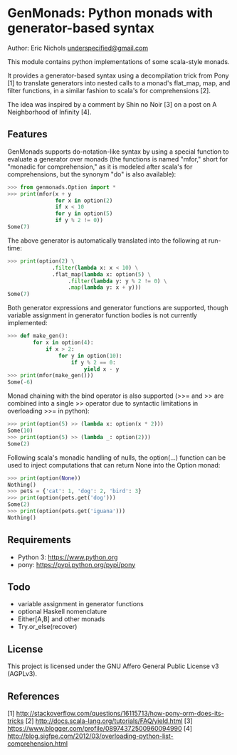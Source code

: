 # GenMonads: Python monads with generator-based syntax
Author: Eric Nichols <underspecified@gmail.com>

This module contains python implementations of some scala-style monads.

It provides a generator-based syntax using a decompilation trick from Pony [1]
to translate generators into nested calls to a monad's flat_map, map, and
filter functions, in a similar fashion to scala's for comprehensions [2].

The idea was inspired by a comment by Shin no Noir [3] on a post on A
Neighborhood of Infinity [4].


## Features

GenMonads supports do-notation-like syntax by using a special function to
evaluate a generator over monads (the functions is named "mfor," short for
"monadic for comprehension," as it is modeled after scala's for comprehensions,
but the synonym "do" is also available):

```python
>>> from genmonads.Option import *
>>> print(mfor(x + y
               for x in option(2)
               if x < 10
               for y in option(5)
               if y % 2 != 0))
Some(7)
```

The above generator is automatically translated into the following at run-time:

```python
>>> print(option(2) \
              .filter(lambda x: x < 10) \
              .flat_map(lambda x: option(5) \
                   .filter(lambda y: y % 2 != 0) \
                   .map(lambda y: x + y)))
Some(7)
```

Both generator expressions and generator functions are supported, though
variable assignment in generator function bodies is not currently implemented:

```python
>>> def make_gen():
        for x in option(4):
            if x > 2:
                for y in option(10):
                    if y % 2 == 0:
                        yield x - y
>>> print(mfor(make_gen()))
Some(-6)
```

Monad chaining with the bind operator is also supported (>>= and >> are
combined into a single >> operator due to syntactic limitations in
overloading >>= in python):

```python
>>> print(option(5) >> (lambda x: option(x * 2)))
Some(10)
>>> print(option(5) >> (lambda _: option(2)))
Some(2)
```
Following scala's monadic handling of nulls, the option(...) function can be
used to inject computations that can return None into the Option monad:

```python
>>> print(option(None))
Nothing()
>>> pets = {'cat': 1, 'dog': 2, 'bird': 3}
>>> print(option(pets.get('dog')))
Some(2)
>>> print(option(pets.get('iguana')))
Nothing()
```

## Requirements
* Python 3: https://www.python.org
* pony: https://pypi.python.org/pypi/pony


## Todo
* variable assignment in generator functions
* optional Haskell nomenclature
* Either[A,B] and other monads
* Try.or_else(recover)


## License
This project is licensed under the GNU Affero General Public License v3 (AGPLv3).


## References
[1] http://stackoverflow.com/questions/16115713/how-pony-orm-does-its-tricks
[2] http://docs.scala-lang.org/tutorials/FAQ/yield.html
[3] https://www.blogger.com/profile/08974372500960094990
[4] http://blog.sigfpe.com/2012/03/overloading-python-list-comprehension.html
